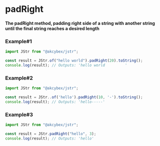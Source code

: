 # padRight

#### The padRight method, padding right side of a string with another string until the final string reaches a desired length

### Example#1

```javascript
import JStr from "@akcybex/jstr";

const result = JStr.of("hello world").padRight(20).toString();
console.log(result); // Outputs: 'hello world         '
```

### Example#2

```javascript
import JStr from "@akcybex/jstr";

const result = JStr..of('hello').padRight(10, '-').toString();
console.log(result); // Outputs: 'hello-----'
```

### Example#3

```javascript
import JStr from "@akcybex/jstr";

const result = JStr.padRight("hello", 3);
console.log(result); // Outputs: 'hello'
```
